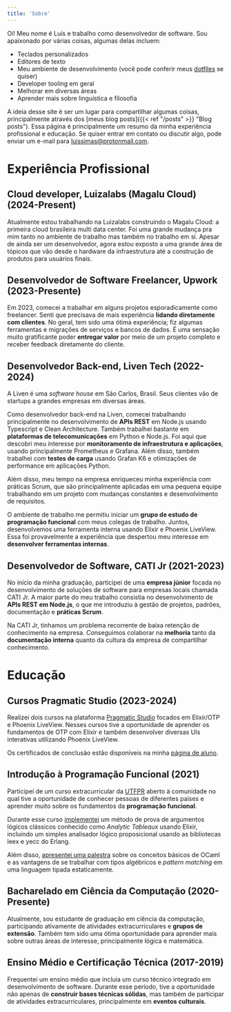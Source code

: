 ```yaml
---
title: 'Sobre'
---
```


Oi! Meu nome é Luís e trabalho como desenvolvedor de software. Sou apaixonado por várias coisas, algumas delas incluem:

- Teclados personalizados
- Editores de texto
- Meu ambiente de desenvolvimento (você pode conferir meus [dotfiles](https://github.com/luissimas/dotfiles) se quiser)
- Developer tooling em geral
- Melhorar em diversas áreas
- Aprender mais sobre linguística e filosofia

A ideia desse site é ser um lugar para compartilhar algumas coisas, principalmente através dos [meus blog posts]({{< ref "/posts" >}} "Blog posts"). Essa página é principalmente um resumo da minha experiência profissional e educação. Se quiser entrar em contato ou discutir algo, pode enviar um e-mail para <luissimas@protonmail.com>.

# Experiência Profissional

## Cloud developer, Luizalabs (Magalu Cloud) (2024-Present)

Atualmente estou trabalhando na Luizalabs construindo o Magalu Cloud: a primeira cloud brasileira multi data center. Foi uma grande mudança pra mim tanto no ambiente de trabalho mas também no trabalho em si. Apesar de ainda ser um desenvolvedor, agora estou exposto a uma grande área de tópicos que vão desde o hardware da infraestrutura até a construção de produtos para usuários finais.

## Desenvolvedor de Software Freelancer, Upwork (2023-Presente)

Em 2023, comecei a trabalhar em alguns projetos esporadicamente como freelancer. Senti que precisava de mais experiência **lidando diretamente com clientes**. No geral, tem sido uma ótima experiência; fiz algumas ferramentas e migrações de serviços e bancos de dados. É uma sensação muito gratificante poder **entregar valor** por meio de um projeto completo e receber feedback diretamente do cliente.

## Desenvolvedor Back-end, Liven Tech (2022-2024)

A Liven é uma *software house* em São Carlos, Brasil. Seus clientes vão de startups a grandes empresas em diversas áreas.

Como desenvolvedor back-end na Liven, comecei trabalhando principalmente no desenvolvimento de **APIs REST** em Node.js usando Typescript e Clean Architecture. Também trabalhei bastante em **plataformas de telecomunicações** em Python e Node.js. Foi aqui que descobri meu interesse por **monitoramento de infraestrutura e aplicações**, usando principalmente Prometheus e Grafana. Além disso, também trabalhei com **testes de carga** usando Grafan K6 e otimizações de performance em aplicações Python.

Além disso, meu tempo na empresa enriqueceu minha experiência com práticas Scrum, que são principalmente aplicadas em uma pequena equipe trabalhando em um projeto com mudanças constantes e desenvolvimento de requisitos.

O ambiente de trabalho me permitiu iniciar um **grupo de estudo de programação funcional** com meus colegas de trabalho. Juntos, desenvolvemos uma ferramenta interna usando Elixir e Phoenix LiveView. Essa foi provavelmente a experiência que despertou meu interesse em **desenvolver ferramentas internas**.

## Desenvolvedor de Software, CATI Jr (2021-2023)

No início da minha graduação, participei de uma **empresa júnior** focada no desenvolvimento de soluções de software para empresas locais chamada CATI Jr. A maior parte do meu trabalho consistia no desenvolvimento de **APIs REST em Node.js**, o que me introduziu à gestão de projetos, padrões, documentação e **práticas Scrum**.

Na CATI Jr, tínhamos um problema recorrente de baixa retenção de conhecimento na empresa. Conseguimos colaborar na **melhoria** tanto da **documentação interna** quanto da cultura da empresa de compartilhar conhecimento.

# Educação

## Cursos Pragmatic Studio (2023-2024)

Realizei dois cursos na plataforma [Pragmatic Studio](https://pragmaticstudio.com/) focados em Elixir/OTP e Phoenix LiveView. Nesses cursos tive a oportunidade de aprender os fundamentos de OTP com Elixir e também desenvolver diversas UIs interativas utilizando Phoenix LiveView.

Os certificados de conclusão estão disponíveis na minha [página de aluno](https://pragmaticstudio.com/alumni/lu%C3%ADs-simas-l-sv).

## Introdução à Programação Funcional (2021)

Participei de um curso extracurricular da [UTFPR](https://www.utfpr.edu.br/) aberto à comunidade no qual tive a oportunidade de conhecer pessoas de diferentes países e aprender muito sobre os fundamentos da **programação funcional**.

Durante esse curso [implementei](https://github.com/luissimas/analytic_tableaux) um método de prova de argumentos lógicos clássicos conhecido como *Analytic Tableaux* usando Elixir, incluindo um simples analisador lógico proposicional usando as bibliotecas leex e yecc do Erlang.

Além disso, [apresentei uma palestra](https://youtu.be/rTL4TtpdjIE?t=1573) sobre os conceitos básicos de OCaml e as vantagens de se trabalhar com tipos algébricos e *pattern matching* em uma linguagem tipada estaticamente.

## Bacharelado em Ciência da Computação (2020-Presente)

Atualmente, sou estudante de graduação em ciência da computação, participando ativamente de atividades extracurriculares e **grupos de extensão**. Também tem sido uma ótima oportunidade para aprender mais sobre outras áreas de interesse, principalmente lógica e matemática.

## Ensino Médio e Certificação Técnica (2017-2019)

Frequentei um ensino médio que incluía um curso técnico integrado em desenvolvimento de software. Durante esse período, tive a oportunidade não apenas de **construir bases técnicas sólidas**, mas também de participar de atividades extracurriculares, principalmente em **eventos culturais**.
